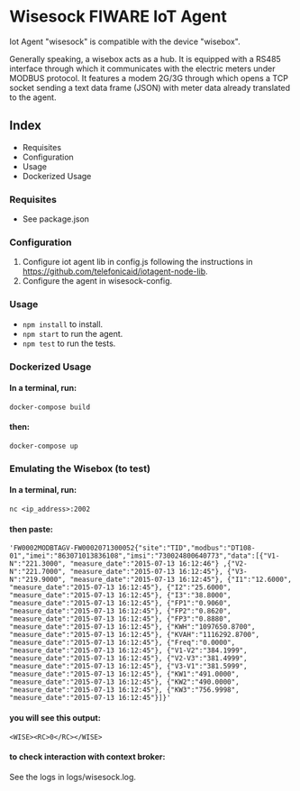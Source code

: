 # Wisesock FIWARE IoT Agent

Iot Agent "wisesock" is compatible with the device "wisebox".

Generally speaking, a wisebox acts as a hub. It is equipped with a RS485 interface through which it communicates with the electric meters under MODBUS protocol. It features a modem 2G/3G through which opens a TCP socket sending a text data frame (JSON) with meter data already translated to the agent.

## Index
* Requisites
* Configuration
* Usage
* Dockerized Usage

### Requisites
* See package.json

### Configuration
1. Configure iot agent lib in config.js following the instructions in https://github.com/telefonicaid/iotagent-node-lib.
2. Configure the agent in wisesock-config.

### Usage
* ```npm install``` to install.
* ```npm start``` to run the agent.
* ```npm test``` to run the tests.

### Dockerized Usage

#### In a terminal, run:
```
docker-compose build
```
#### then:
```
docker-compose up
```

### Emulating the Wisebox (to test)

#### In a terminal, run:
```
nc <ip_address>:2002
```
#### then paste:
```
'FW0002MODBTAGV-FW0002071300052{"site":"TID","modbus":"DT108-01","imei":"863071013836108","imsi":"730024800640773","data":[{"V1-N":"221.3000", "measure_date":"2015-07-13 16:12:46"} ,{"V2-N":"221.7000", "measure_date":"2015-07-13 16:12:45"}, {"V3-N":"219.9000", "measure_date":"2015-07-13 16:12:45"}, {"I1":"12.6000", "measure_date":"2015-07-13 16:12:45"}, {"I2":"25.6000", "measure_date":"2015-07-13 16:12:45"}, {"I3":"38.8000", "measure_date":"2015-07-13 16:12:45"}, {"FP1":"0.9060", "measure_date":"2015-07-13 16:12:45"}, {"FP2":"0.8620", "measure_date":"2015-07-13 16:12:45"}, {"FP3":"0.8880", "measure_date":"2015-07-13 16:12:45"}, {"KWH":"1097650.8700", "measure_date":"2015-07-13 16:12:45"}, {"KVAH":"1116292.8700", "measure_date":"2015-07-13 16:12:45"}, {"Freq":"0.0000", "measure_date":"2015-07-13 16:12:45"}, {"V1-V2":"384.1999", "measure_date":"2015-07-13 16:12:45"}, {"V2-V3":"381.4999", "measure_date":"2015-07-13 16:12:45"}, {"V3-V1":"381.5999", "measure_date":"2015-07-13 16:12:45"}, {"KW1":"491.0000", "measure_date":"2015-07-13 16:12:45"}, {"KW2":"490.0000", "measure_date":"2015-07-13 16:12:45"}, {"KW3":"756.9998", "measure_date":"2015-07-13 16:12:45"}]}'
```
#### you will see this output:
```
<WISE><RC>0</RC></WISE>
```
#### to check interaction with context broker:
See the logs in logs/wisesock.log.

